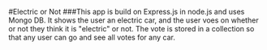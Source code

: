 #Electric or Not
###This app is build on Express.js in node.js and uses Mongo DB. It shows the user an electric car, and the user voes on whether or not they think it is "electric" or not. The vote is stored in a collection so that any user can go and see all votes for any car.